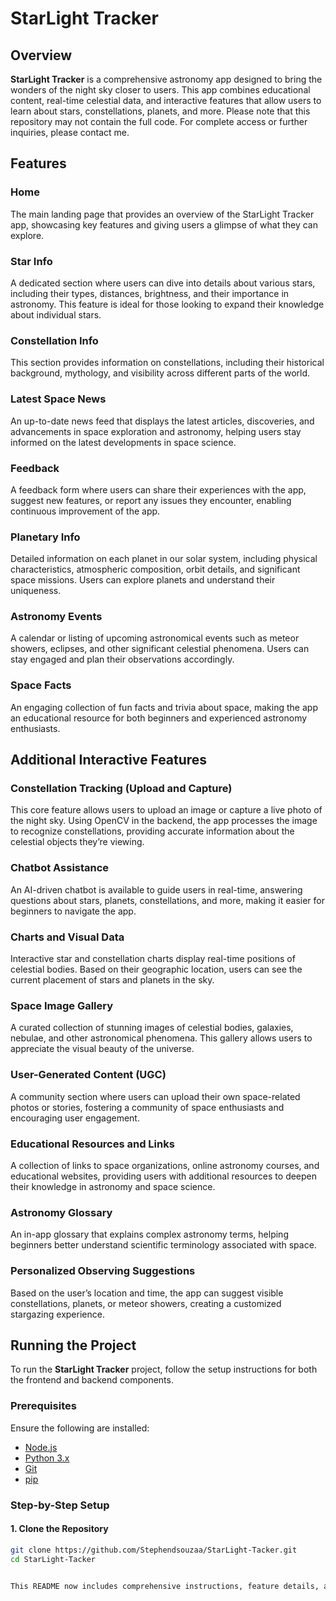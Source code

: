 # StarLight Tracker

## Overview

**StarLight Tracker** is a comprehensive astronomy app designed to bring the wonders of the night sky closer to users. This app combines educational content, real-time celestial data, and interactive features that allow users to learn about stars, constellations, planets, and more. Please note that this repository may not contain the full code. For complete access or further inquiries, please contact me.

## Features

### Home
The main landing page that provides an overview of the StarLight Tracker app, showcasing key features and giving users a glimpse of what they can explore.

### Star Info
A dedicated section where users can dive into details about various stars, including their types, distances, brightness, and their importance in astronomy. This feature is ideal for those looking to expand their knowledge about individual stars.

### Constellation Info
This section provides information on constellations, including their historical background, mythology, and visibility across different parts of the world.

### Latest Space News
An up-to-date news feed that displays the latest articles, discoveries, and advancements in space exploration and astronomy, helping users stay informed on the latest developments in space science.

### Feedback
A feedback form where users can share their experiences with the app, suggest new features, or report any issues they encounter, enabling continuous improvement of the app.

### Planetary Info
Detailed information on each planet in our solar system, including physical characteristics, atmospheric composition, orbit details, and significant space missions. Users can explore planets and understand their uniqueness.

### Astronomy Events
A calendar or listing of upcoming astronomical events such as meteor showers, eclipses, and other significant celestial phenomena. Users can stay engaged and plan their observations accordingly.

### Space Facts
An engaging collection of fun facts and trivia about space, making the app an educational resource for both beginners and experienced astronomy enthusiasts.

## Additional Interactive Features

### Constellation Tracking (Upload and Capture)
This core feature allows users to upload an image or capture a live photo of the night sky. Using OpenCV in the backend, the app processes the image to recognize constellations, providing accurate information about the celestial objects they’re viewing.

### Chatbot Assistance
An AI-driven chatbot is available to guide users in real-time, answering questions about stars, planets, constellations, and more, making it easier for beginners to navigate the app.

### Charts and Visual Data
Interactive star and constellation charts display real-time positions of celestial bodies. Based on their geographic location, users can see the current placement of stars and planets in the sky.

### Space Image Gallery
A curated collection of stunning images of celestial bodies, galaxies, nebulae, and other astronomical phenomena. This gallery allows users to appreciate the visual beauty of the universe.

### User-Generated Content (UGC)
A community section where users can upload their own space-related photos or stories, fostering a community of space enthusiasts and encouraging user engagement.

### Educational Resources and Links
A collection of links to space organizations, online astronomy courses, and educational websites, providing users with additional resources to deepen their knowledge in astronomy and space science.

### Astronomy Glossary
An in-app glossary that explains complex astronomy terms, helping beginners better understand scientific terminology associated with space.

### Personalized Observing Suggestions
Based on the user’s location and time, the app can suggest visible constellations, planets, or meteor showers, creating a customized stargazing experience.

## Running the Project

To run the **StarLight Tracker** project, follow the setup instructions for both the frontend and backend components.

### Prerequisites

Ensure the following are installed:

- [Node.js](https://nodejs.org/)
- [Python 3.x](https://www.python.org/downloads/)
- [Git](https://git-scm.com/downloads)
- [pip](https://pip.pypa.io/en/stable/)

### Step-by-Step Setup

#### 1. Clone the Repository

```bash
git clone https://github.com/Stephendsouzaa/StarLight-Tacker.git
cd StarLight-Tacker


This README now includes comprehensive instructions, feature details, and troubleshooting tips. Let me know if you need any further additions!

